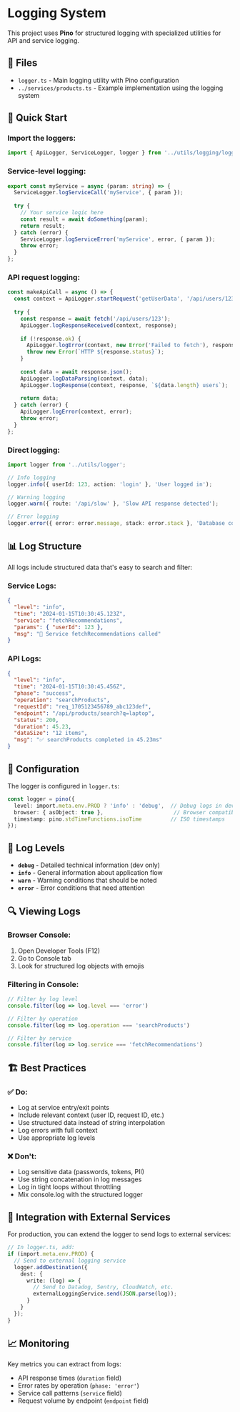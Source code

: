# Logging System

This project uses **Pino** for structured logging with specialized utilities for API and service logging.

## 📁 Files

- `logger.ts` - Main logging utility with Pino configuration
- `../services/products.ts` - Example implementation using the logging system

## 🚀 Quick Start

### Import the loggers:

```typescript
import { ApiLogger, ServiceLogger, logger } from '../utils/logging/logger';
```

### Service-level logging:

```typescript
export const myService = async (param: string) => {
  ServiceLogger.logServiceCall('myService', { param });
  
  try {
    // Your service logic here
    const result = await doSomething(param);
    return result;
  } catch (error) {
    ServiceLogger.logServiceError('myService', error, { param });
    throw error;
  }
};
```

### API request logging:

```typescript
const makeApiCall = async () => {
  const context = ApiLogger.startRequest('getUserData', '/api/users/123');
  
  try {
    const response = await fetch('/api/users/123');
    ApiLogger.logResponseReceived(context, response);
    
    if (!response.ok) {
      ApiLogger.logError(context, new Error('Failed to fetch'), response);
      throw new Error(`HTTP ${response.status}`);
    }
    
    const data = await response.json();
    ApiLogger.logDataParsing(context, data);
    ApiLogger.logResponse(context, response, `${data.length} users`);
    
    return data;
  } catch (error) {
    ApiLogger.logError(context, error);
    throw error;
  }
};
```

### Direct logging:

```typescript
import logger from '../utils/logger';

// Info logging
logger.info({ userId: 123, action: 'login' }, 'User logged in');

// Warning logging  
logger.warn({ route: '/api/slow' }, 'Slow API response detected');

// Error logging
logger.error({ error: error.message, stack: error.stack }, 'Database connection failed');
```

## 📊 Log Structure

All logs include structured data that's easy to search and filter:

### Service Logs:
```json
{
  "level": "info",
  "time": "2024-01-15T10:30:45.123Z",
  "service": "fetchRecommendations",
  "params": { "userId": 123 },
  "msg": "🎯 Service fetchRecommendations called"
}
```

### API Logs:
```json
{
  "level": "info", 
  "time": "2024-01-15T10:30:45.456Z",
  "phase": "success",
  "operation": "searchProducts",
  "requestId": "req_1705123456789_abc123def",
  "endpoint": "/api/products/search?q=laptop",
  "status": 200,
  "duration": 45.23,
  "dataSize": "12 items",
  "msg": "✅ searchProducts completed in 45.23ms"
}
```

## 🔧 Configuration

The logger is configured in `logger.ts`:

```typescript
const logger = pino({
  level: import.meta.env.PROD ? 'info' : 'debug',  // Debug logs in dev mode
  browser: { asObject: true },                      // Browser compatibility
  timestamp: pino.stdTimeFunctions.isoTime         // ISO timestamps
});
```

## 🎯 Log Levels

- **`debug`** - Detailed technical information (dev only)
- **`info`** - General information about application flow
- **`warn`** - Warning conditions that should be noted
- **`error`** - Error conditions that need attention

## 🔍 Viewing Logs

### Browser Console:
1. Open Developer Tools (F12)
2. Go to Console tab  
3. Look for structured log objects with emojis

### Filtering in Console:
```javascript
// Filter by log level
console.filter(log => log.level === 'error')

// Filter by operation
console.filter(log => log.operation === 'searchProducts')

// Filter by service
console.filter(log => log.service === 'fetchRecommendations')
```

## 🏗️ Best Practices

### ✅ Do:
- Log at service entry/exit points
- Include relevant context (user ID, request ID, etc.)
- Use structured data instead of string interpolation
- Log errors with full context
- Use appropriate log levels

### ❌ Don't:
- Log sensitive data (passwords, tokens, PII)
- Use string concatenation in log messages
- Log in tight loops without throttling
- Mix console.log with the structured logger

## 🔗 Integration with External Services

For production, you can extend the logger to send logs to external services:

```typescript
// In logger.ts, add:
if (import.meta.env.PROD) {
  // Send to external logging service
  logger.addDestination({
    dest: {
      write: (log) => {
        // Send to Datadog, Sentry, CloudWatch, etc.
        externalLoggingService.send(JSON.parse(log));
      }
    }
  });
}
```

## 📈 Monitoring

Key metrics you can extract from logs:
- API response times (`duration` field)
- Error rates by operation (`phase: 'error'`)
- Service call patterns (`service` field)
- Request volume by endpoint (`endpoint` field) 